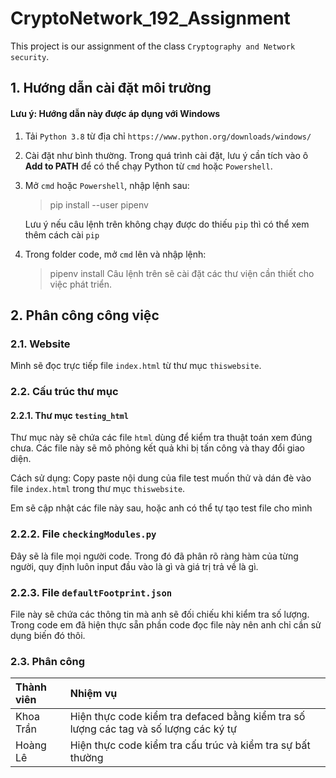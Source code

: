 # CryptoNetwork_192_Assignment
This project is our assignment of the class `Cryptography and Network security`.

## 1. Hướng dẫn cài đặt môi trường
#### Lưu ý: Hướng dẫn này được áp dụng với Windows
1. Tải `Python 3.8` từ địa chỉ `https://www.python.org/downloads/windows/`
2. Cài đặt như bình thường. Trong quá trình cài đặt, lưu ý cần tích vào ô **Add to PATH** để có thể chạy Python từ `cmd` hoặc `Powershell`.
3. Mở `cmd` hoặc `Powershell`, nhập lệnh sau:
   > pip install --user pipenv

   Lưu ý nếu câu lệnh trên không chạy được do thiếu `pip` thì có thể xem thêm cách cài `pip`

4. Trong folder code, mở `cmd` lên và nhập lệnh:
   > pipenv install
   Câu lệnh trên sẽ cài đặt các thư viện cần thiết cho việc phát triển.

## 2. Phân công công việc
### 2.1. Website
Mình sẽ đọc trực tiếp file `index.html` từ thư mục `thiswebsite`.

### 2.2. Cấu trúc thư mục
#### 2.2.1. Thư mục `testing_html`
Thư mục này sẽ chứa các file `html` dùng để kiểm tra thuật toán xem đúng chưa. Các file này sẽ mô phỏng kết quả khi bị tấn công và thay đổi giao diện.

Cách sử dụng: Copy paste nội dung của file test muốn thử và dán đè vào file `index.html` trong thư mục `thiswebsite`.

Em sẽ cập nhật các file này sau, hoặc anh có thể tự tạo test file cho mình

### 2.2.2. File `checkingModules.py`
Đây sẽ là file mọi người code. Trong đó đã phân rõ ràng hàm của từng người, quy định luôn input đầu vào là gì và giá trị trả về là gì.

### 2.2.3. File `defaultFootprint.json`
File này sẽ chứa các thông tin mà anh sẽ đối chiếu khi kiểm tra số lượng. Trong code em đã hiện thực sẵn phần code đọc file này nên anh chỉ cần sử dụng biến đó thôi.

### 2.3. Phân công
| Thành viên | Nhiệm vụ |
|:---|:---|
| Khoa Trần | Hiện thực code kiểm tra defaced bằng kiểm tra số lượng các tag và số lượng các ký tự |
| Hoàng Lê | Hiện thực code kiểm tra cấu trúc và kiểm tra sự bất thường |
